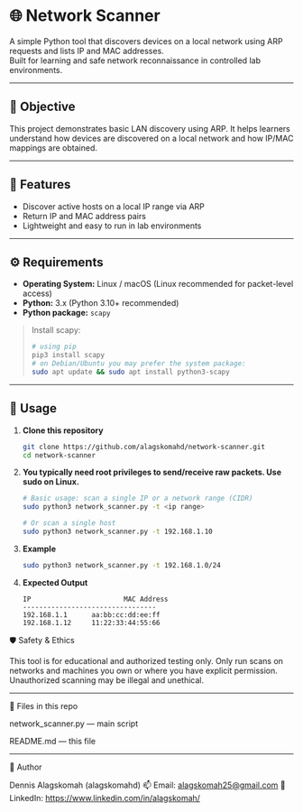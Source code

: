 # 🌐 Network Scanner

A simple Python tool that discovers devices on a local network using ARP requests and lists IP and MAC addresses.  
Built for learning and safe network reconnaissance in controlled lab environments.

---

## 🎯 Objective
This project demonstrates basic LAN discovery using ARP. It helps learners understand how devices are discovered on a local network and how IP/MAC mappings are obtained.

---

## 🧩 Features
- Discover active hosts on a local IP range via ARP
- Return IP and MAC address pairs
- Lightweight and easy to run in lab environments

---

## ⚙️ Requirements
- **Operating System:** Linux / macOS (Linux recommended for packet-level access)  
- **Python:** 3.x (Python 3.10+ recommended)  
- **Python package:** `scapy`

> Install scapy:
> ```bash
> # using pip
> pip3 install scapy
> # on Debian/Ubuntu you may prefer the system package:
> sudo apt update && sudo apt install python3-scapy
> ```

---

## 🚀 Usage

1. **Clone this repository**
   ```bash
   git clone https://github.com/alagskomahd/network-scanner.git
   cd network-scanner
   
2. **You typically need root privileges to send/receive raw packets. Use sudo on Linux.**
   ```bash
   # Basic usage: scan a single IP or a network range (CIDR)
   sudo python3 network_scanner.py -t <ip range>

   # Or scan a single host
   sudo python3 network_scanner.py -t 192.168.1.10

3. **Example**
   ```bash
   sudo python3 network_scanner.py -t 192.168.1.0/24
   
3. **Expected Output**
   ```pgsql
   IP				        MAC Address
   ---------------------------------
   192.168.1.1		aa:bb:cc:dd:ee:ff
   192.168.1.12		11:22:33:44:55:66

🛡️ Safety & Ethics

This tool is for educational and authorized testing only. Only run scans on networks and machines you own or where you have explicit permission. Unauthorized scanning may be illegal and unethical.

---

🧾 Files in this repo

network_scanner.py — main script

README.md — this file

---

👤 Author

Dennis Alagskomah (alagskomahd)
📫 Email: alagskomah25@gmail.com
🔗 LinkedIn: https://www.linkedin.com/in/alagskomah/

